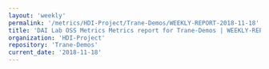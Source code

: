 ```yaml
---
layout: 'weekly'
permalink: '/metrics/HDI-Project/Trane-Demos/WEEKLY-REPORT-2018-11-18'
title: 'DAI Lab OSS Metrics Metrics report for Trane-Demos | WEEKLY-REPORT-2018-11-18'
organization: 'HDI-Project'
repository: 'Trane-Demos'
current_date: '2018-11-18'
---
```

